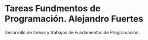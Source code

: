 # Tareas Fundmentos de Programación. Alejandro Fuertes
Desarrollo de tareas y trabajos de Fundamentos de Programación.
